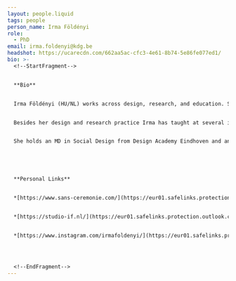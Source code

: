 ```yaml
---
layout: people.liquid
tags: people
person_name: Irma Földényi
role:
  - PhD
email: irma.foldenyi@kdg.be
headshot: https://ucarecdn.com/662aa5ac-cfc3-4e61-8b74-5e86fe077ed1/
bio: >-
  <!--StartFragment-->


  **Bio**


  Irma Földényi (HU/NL) works across design, research, and education. She is currently pursuing a PhD at Sint Lucas Antwerpen / ARIA, University of Antwerp, with her project *Voices of Materials*. Her research investigates how materials are sourced and valued and explores her potential role as a jeweller within contemporary anthropocenic material discourses.


  Besides her design and research practice Irma has taught at several institutions, including the Gerrit Rietveld Academy in Amsterdam (Linking Bodies – Jewellery Department), Willem de Kooning Academy in Rotterdam, Design Academy Eindhoven, and Sint Lucas Antwerpen, where she has taught at Studio Sieraad and currently co-teaches the course *Art and Design in the Anthropocene*.


  She holds an MD in Social Design from Design Academy Eindhoven and an MA in Product Design from the Moholy-Nagy University of Art and Design. Before that she studied as a goldsmith in Budapest.


   


  **Personal Links**


  *[https://www.sans-ceremonie.com/](https://eur01.safelinks.protection.outlook.com/?url=https%3A%2F%2Fwww.sans-ceremonie.com%2F&data=05%7C02%7Ctom.viaene%40kdg.be%7C9dc38bd7abe94b06941408ddf10a8ec2%7Ced1fc57f8a9747e79de19302dfd786ae%7C0%7C0%7C638931749833469472%7CUnknown%7CTWFpbGZsb3d8eyJFbXB0eU1hcGkiOnRydWUsIlYiOiIwLjAuMDAwMCIsIlAiOiJXaW4zMiIsIkFOIjoiTWFpbCIsIldUIjoyfQ%3D%3D%7C0%7C%7C%7C&sdata=j%2BkL3Qts5txJ%2FnyEm3RPm6fxW0fB2UsdgQ48LGTOtwI%3D&reserved=0 "Originele URL: https\://www.sans-ceremonie.com/. Klik of tik als u deze koppeling vertrouwt.")*


  *[https://studio-if.nl/](https://eur01.safelinks.protection.outlook.com/?url=https%3A%2F%2Fstudio-if.nl%2F&data=05%7C02%7Ctom.viaene%40kdg.be%7C9dc38bd7abe94b06941408ddf10a8ec2%7Ced1fc57f8a9747e79de19302dfd786ae%7C0%7C0%7C638931749833499249%7CUnknown%7CTWFpbGZsb3d8eyJFbXB0eU1hcGkiOnRydWUsIlYiOiIwLjAuMDAwMCIsIlAiOiJXaW4zMiIsIkFOIjoiTWFpbCIsIldUIjoyfQ%3D%3D%7C0%7C%7C%7C&sdata=7%2B4JGys7tT52wt2Cew%2B5Y3Jpdj4Vle7IZy1oPHhA5tI%3D&reserved=0 "Originele URL: https\://studio-if.nl/. Klik of tik als u deze koppeling vertrouwt.")*


  *[https://www.instagram.com/irmafoldenyi/](https://eur01.safelinks.protection.outlook.com/?url=https%3A%2F%2Fwww.instagram.com%2Firmafoldenyi%2F&data=05%7C02%7Ctom.viaene%40kdg.be%7C9dc38bd7abe94b06941408ddf10a8ec2%7Ced1fc57f8a9747e79de19302dfd786ae%7C0%7C0%7C638931749833515119%7CUnknown%7CTWFpbGZsb3d8eyJFbXB0eU1hcGkiOnRydWUsIlYiOiIwLjAuMDAwMCIsIlAiOiJXaW4zMiIsIkFOIjoiTWFpbCIsIldUIjoyfQ%3D%3D%7C0%7C%7C%7C&sdata=ZL5sjV2mBmlwjxQfjgtcEazV6XP%2FRUDYko02Zxo9YuE%3D&reserved=0 "Originele URL: https\://www.instagram.com/irmafoldenyi/. Klik of tik als u deze koppeling vertrouwt.")*




  <!--EndFragment-->
---
```

